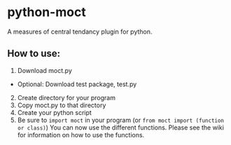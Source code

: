 # python-moct
A measures of central tendancy plugin for python.

## How to use:
1. Download moct.py
* Optional: Download test package, test.py
2. Create directory for your program
3. Copy moct.py to that directory
4. Create your python script
5. Be sure to `import moct` in your program (or `from moct import (function or class)`)
You can now use the different functions.  Please see the wiki for information on how to use the functions.
